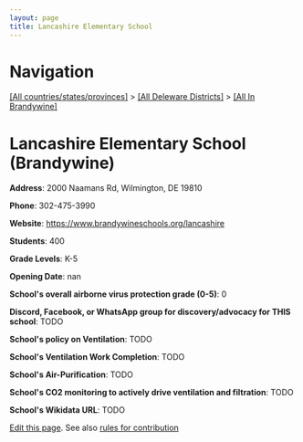 ```yaml
---
layout: page
title: Lancashire Elementary School
---
```

# Navigation

[[All countries/states/provinces]](../../..) > [[All Deleware Districts]](../..) > [[All In Brandywine]](..)

# Lancashire Elementary School (Brandywine)

**Address**: 2000 Naamans Rd, Wilmington, DE 19810

**Phone**: 302-475-3990

**Website**: <https://www.brandywineschools.org/lancashire>

**Students**: 400

**Grade Levels**: K-5

**Opening Date**: nan

**School's overall airborne virus protection grade (0-5)**: 0

**Discord, Facebook, or WhatsApp group for discovery/advocacy for THIS school**: TODO

**School's policy on Ventilation**: TODO

**School's Ventilation Work Completion**: TODO

**School's Air-Purification**: TODO

**School's CO2 monitoring to actively drive ventilation and filtration**: TODO

**School's Wikidata URL**: TODO


[Edit this page](https://github.com/ventilate-schools/DE/edit/main/./Brandywine/Lancashire_Elementary_School.md). See also [rules for contribution](../../../contribution-rules/)